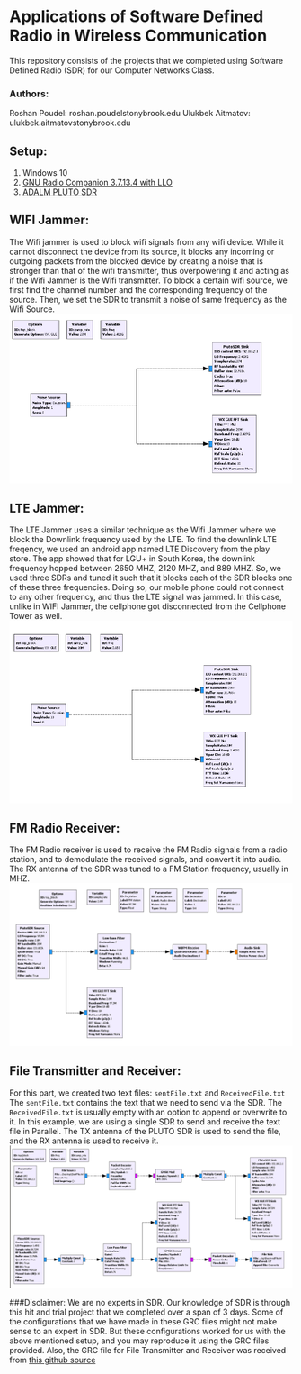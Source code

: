 # Applications of Software Defined Radio in Wireless Communication
This repository consists of the projects that we completed using Software Defined Radio (SDR) for our Computer Networks Class.

### Authors:
Roshan Poudel: roshan.poudel<at>stonybrook.edu
Ulukbek Aitmatov: ulukbek.aitmatov<at>stonybrook.edu

## Setup:
1. Windows 10
2. [GNU Radio Companion 3.7.13.4 with LLO](http://www.gcndevelopment.com/gnuradio/downloads.htm)
3. [ADALM PLUTO SDR](https://www.amazon.com/ANALOG-DEVICES-ADALM-Pluto-Software-Learning/dp/B079VXXKXR)

## WIFI Jammer:
The Wifi jammer is used to block wifi signals from any wifi device. While it cannot disconnect the device from its source, it blocks any incoming or outgoing packets from the blocked device by creating a noise that is stronger than that of the wifi transmitter, thus overpowering it and acting as if the Wifi Jammer is the Wifi transmitter. To block a certain wifi source, we first find the channel number and the corresponding frequency of the source. Then, we set the SDR to transmit a noise of same frequency as the Wifi Source.
![GRC Diagram of WIFI Jammer](./Images/WIFI_Jammer_GRC.png)


## LTE Jammer:
The LTE Jammer uses a similar technique as the Wifi Jammer where we block the Downlink frequency used by the LTE. To find the downlink LTE freqency, we used an android app named LTE Discovery from the play store. The app showed that for LGU+ in South Korea, the downlink frequency hopped between 2650 MHZ, 2120 MHZ, and 889 MHZ. So, we used three SDRs and tuned it such that it blocks each of the SDR blocks one of these three frequencies. Doing so, our mobile phone could not connect to any other frequency, and thus the LTE signal was jammed. In this case, unlike in WIFI Jammer, the cellphone got disconnected from the Cellphone Tower as well.
![GRC Diagram of LTE Jammer](./Images/LTE_Jammer_GRC.png)


## FM Radio Receiver:
The FM Radio receiver is used to receive the FM Radio signals from a radio station, and to demodulate the received signals, and convert it into audio. The RX antenna of the SDR was tuned to a FM Station frequency, usually in MHZ. 
![GRC Diagram of FM Radio Receiver](./Images/FM_Radio_GRC.png)

## File Transmitter and Receiver:
For this part, we created two text files: `sentFile.txt` and `ReceivedFile.txt` The  `sentFile.txt` contains the text that we need to send via the SDR. The `ReceivedFile.txt` is usually empty with an option to append or overwrite to it. In this example, we are using a single SDR to send and receive the text file in Parallel. The TX antenna of the PLUTO SDR is used to send the file, and the RX antenna is used to receive it.
![GRC Diagram of File Transmitter and Receiver](./Images/Tranmitter_Receiver_GRC.png)


###Disclaimer:
We are no experts in SDR. Our knowledge of SDR is through this hit and trial project that we completed over a span of 3 days. Some of the configurations that we have made in these GRC files might not make sense to an expert in SDR. But these configurations worked for us with the above mentioned setup, and you may reproduce it using the GRC files provided. Also, the GRC file for File Transmitter and Receiver was received from [this github source](https://github.com/patel999jay/ADALM-Pluto-File-Transfer) 